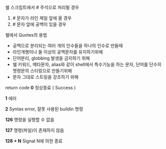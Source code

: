 쉘 스크립트에서 \# 주석으로 처리될 경우
1. \# 문자가 라인 제일 앞에 올 경우
2. \# 문자 앞에 공백이 있을 경우

쉘에서 Quotes의 용법
* 공백으로 분리되는 여러 개의 인수들을 하나의 인수로 만들때
* 라인개행이나 둘 이상의 공백문자를 유지하기위해
* 단어분리, globbing 발생을 금지하기 위해
* 쉘 키워드, 메타문자, alias와 같이 shell에서 특수기능을 하는 문자, 단어를 단수히 명령문의 스티링으로 만들기위해
* 문자 그대로 스트링을 강조하기 위해

return code
**0** 
정상종료 ( Success )

**1**
에러

**2**
Syntax error, 잘못 사용된 buildin 명령

**126**
명령을 실행할 수 없음

**127**
명령(파일)이 존재하지 않음

**128 + N**
Signal N에 의한 종료
